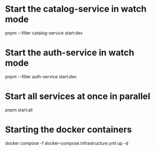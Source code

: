 # Start the catalog-service in watch mode
pnpm --filter catalog-service start:dev

# Start the auth-service in watch mode
pnpm --filter auth-service start:dev

# Start all services at once in parallel
pnpm start:all


# Starting the docker containers
docker compose -f docker-compose.infrastructure.yml up -d
